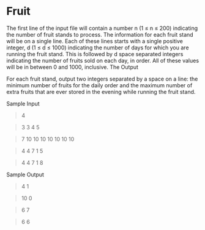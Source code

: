 # Fruit

The first line of the input file will contain a number n (1 ≤ n ≤ 200) indicating the number of fruit
stands to process. The information for each fruit stand will be on a single line. Each of these lines
starts with a single positive integer, d (1 ≤ d ≤ 1000) indicating the number of days for which you
are running the fruit stand. This is followed by d space separated integers indicating the number
of fruits sold on each day, in order. All of these values will be in between 0 and 1000, inclusive.
The Output

For each fruit stand, output two integers separated by a space on a line: the minimum number of
fruits for the daily order and the maximum number of extra fruits that are ever stored in the
evening while running the fruit stand.

Sample Input
> 4

>3 3 4 5

>7 10 10 10 10 10 10 10

>4 4 7 1 5

>4 4 7 1 8

Sample Output
>4 1

>10 0

>6 7

>6 6
